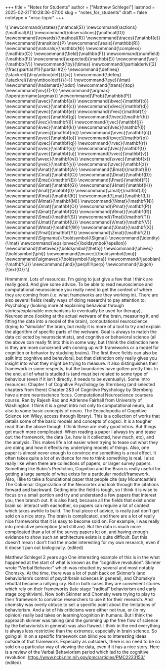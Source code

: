 +++
title = "Notes for Students"
author = ["Matthew Schlegel"]
lastmod = 2025-02-21T10:28:36-07:00
slug = "notes_for_students"
draft = false
notetype = "misc-topic"
+++

\\( \newcommand{\states}{\mathcal{S}}
\newcommand{\actions}{\mathcal{A}}
\newcommand{\observations}{\mathcal{O}}
\newcommand{\rewards}{\mathcal{R}}
\newcommand{\traces}{\mathbf{e}}
\newcommand{\transition}{P}
\newcommand{\reals}{\mathbb{R}}
\newcommand{\naturals}{\mathbb{N}}
\newcommand{\complexs}{\mathbb{C}}
\newcommand{\field}{\mathbb{F}}
\newcommand{\numfield}{\mathbb{F}}
\newcommand{\expected}{\mathbb{E}}
\newcommand{\var}{\mathbb{V}}
\newcommand{\by}{\times}
\newcommand{\partialderiv}[2]{\frac{\partial #1}{\partial #2}}
\newcommand{\defineq}{\stackrel{{\tiny\mbox{def}}}{=}}
\newcommand{\defeq}{\stackrel{{\tiny\mbox{def}}}{=}}
\newcommand{\eye}{\Imat}
\newcommand{\hadamard}{\odot}
\newcommand{\trans}{\top}
\newcommand{\inv}{{-1}}
\newcommand{\argmax}{\operatorname{argmax}}
\newcommand{\Prob}{\mathbb{P}}
\newcommand{\avec}{\mathbf{a}}
\newcommand{\bvec}{\mathbf{b}}
\newcommand{\cvec}{\mathbf{c}}
\newcommand{\dvec}{\mathbf{d}}
\newcommand{\evec}{\mathbf{e}}
\newcommand{\fvec}{\mathbf{f}}
\newcommand{\gvec}{\mathbf{g}}
\newcommand{\hvec}{\mathbf{h}}
\newcommand{\ivec}{\mathbf{i}}
\newcommand{\jvec}{\mathbf{j}}
\newcommand{\kvec}{\mathbf{k}}
\newcommand{\lvec}{\mathbf{l}}
\newcommand{\mvec}{\mathbf{m}}
\newcommand{\nvec}{\mathbf{n}}
\newcommand{\ovec}{\mathbf{o}}
\newcommand{\pvec}{\mathbf{p}}
\newcommand{\qvec}{\mathbf{q}}
\newcommand{\rvec}{\mathbf{r}}
\newcommand{\svec}{\mathbf{s}}
\newcommand{\tvec}{\mathbf{t}}
\newcommand{\uvec}{\mathbf{u}}
\newcommand{\vvec}{\mathbf{v}}
\newcommand{\wvec}{\mathbf{w}}
\newcommand{\xvec}{\mathbf{x}}
\newcommand{\yvec}{\mathbf{y}}
\newcommand{\zvec}{\mathbf{z}}
\newcommand{\Amat}{\mathbf{A}}
\newcommand{\Bmat}{\mathbf{B}}
\newcommand{\Cmat}{\mathbf{C}}
\newcommand{\Dmat}{\mathbf{D}}
\newcommand{\Emat}{\mathbf{E}}
\newcommand{\Fmat}{\mathbf{F}}
\newcommand{\Gmat}{\mathbf{G}}
\newcommand{\Hmat}{\mathbf{H}}
\newcommand{\Imat}{\mathbf{I}}
\newcommand{\Jmat}{\mathbf{J}}
\newcommand{\Kmat}{\mathbf{K}}
\newcommand{\Lmat}{\mathbf{L}}
\newcommand{\Mmat}{\mathbf{M}}
\newcommand{\Nmat}{\mathbf{N}}
\newcommand{\Omat}{\mathbf{O}}
\newcommand{\Pmat}{\mathbf{P}}
\newcommand{\Qmat}{\mathbf{Q}}
\newcommand{\Rmat}{\mathbf{R}}
\newcommand{\Smat}{\mathbf{S}}
\newcommand{\Tmat}{\mathbf{T}}
\newcommand{\Umat}{\mathbf{U}}
\newcommand{\Vmat}{\mathbf{V}}
\newcommand{\Wmat}{\mathbf{W}}
\newcommand{\Xmat}{\mathbf{X}}
\newcommand{\Ymat}{\mathbf{Y}}
\newcommand{\Zmat}{\mathbf{Z}}
\newcommand{\Sigmamat}{\boldsymbol{\Sigma}}
\newcommand{\identity}{\Imat}
\newcommand{\epsilonvec}{\boldsymbol{\epsilon}}
\newcommand{\thetavec}{\boldsymbol{\theta}}
\newcommand{\phivec}{\boldsymbol{\phi}}
\newcommand{\muvec}{\boldsymbol{\mu}}
\newcommand{\sigmavec}{\boldsymbol{\sigma}}
\newcommand{\jacobian}{\mathbf{J}}
\newcommand{\ind}{\perp\!\!\!\!\perp}
\newcommand{\bigoh}{\text{O}}
\\)

Hmmmmm. Lots of resources. I’m going to just give a few that I think are really good. And give some advice. To be able to read neuroscience and computational neuroscience you really need to get the context of where they are coming from (i.e. what frameworks are they working in). There are also several fields (really ways of doing research) to pay attention to:
Psychology (looking more at explaining behaviour through stories/explainable mechanisms to eventually be used for therapy),
Neuroscience (looking at the actual wetware of the brain, measuring it, and fitting the data into a model of the brain),
computational neuroscience (trying to “simulate” the brain, but really it is more of a tool to try and explain the algorithm of specific parts of the wetware. Goal is always to match the data collected by neuroscientists),
and cognitive or behavioral science (all the above can really fit into this in some way, but I think the distinction here is they are more concerned with coming up with frameworks or a model for cognition or behavior by studying brains).
The first three fields can also be split into cognitive and behavioral, but that distinction only really gives you insight into what they might be trying to measure. It also distinguishes their framework in some respects, but the boundaries have gotten pretty thin. In the end, all of what is studied is (and must be) related to some type of behaviour (even if it isn’t directly, it needs to be eventually).
Some intro resources:
Chapter 1 of Cognitive Psychology by Sternberg (and selected chapters from there)
Chapter 2&amp;3 of Cognitive Psychology by Sternberg have a more neuroscience focus.
Computational Neuroscience coursera course. Ran by Rajesh Rao and Adrienne Fairhall from University of Washington. I think it is a great intro not only to computational neuro, but also to some basic concepts of neuro.
The Encyclopedia of Cognitive Science (on Wiley, access through library). This is a collection of works that details some of the basic models and concepts of cogsci. It is a tougher read than the above though.
I think these are really good intros. But things get much more complicated.  When reading a paper I always try and tease out: the framework, the data (i.e. how is it collected, how much, etc), and the analysis. This makes life a lot easier when trying to tease out what they are doing and how it effects my underlying models of things. Also, one paper is almost never enough to convince me something is a real effect. It often takes quite a lot of evidence for me to think something is real.
 I also really like when there are collections of papers, or larger survey papers. Something like Bubic’s Prediction, Cognition and the Brain is really useful for getting a large sample of what exists for a particular model/framework. Also, I like to take a foundational paper that people cite (say Mountcastle’s The Columnar Organization of the Neocortex and look through the citations forward and backward. Getting into the field is tough, so I think it is wise to focus on a small portion and try and understand a few papers that interest you, then branch out. It is also hard, because all the fields that exist under brain sci interact with eachother, so papers can require a lot of context which takes awhile to build.
The final piece of advice, is really just don’t get sold on a nice story. The brain is complicated, and there are a lot of really nice frameworks that it is easy to become sold on. For example, I was really into predictive perception (and still am). But the data is much more complicated than a lot of the survey papers let on, and having enough evidence to show such an architecture exists is quite difficult. But this doesn’t mean I don’t find the model interesting for my own research, even if it doesn’t pan out biologically. (edited)

Matthew Schlegel
  2 years ago
One interesting example of this is in the what happened at the start of what is known as the “cognitive revolution”. Skinner wrote “Verbal Behavior” which was rebutted by several and most notably Chomsky.
At the time, there was a lot of push back on Skinner’s (and behaviorism’s control of psych/brain sciences in general), and Chomsky’s rebuttal became a rallying cry. But in both cases they are convenient stories which rely on their frameworks (late stage “radical” behaviorism and early stage cognitivism).
Now both Skinner and Chomsky were trying to play to their framework to convince researchers to use it for their research. And chomsky was overly obtuse to sell a specific point about the limitations of behaviorism.  And a lot of his criticisms were either not true, or (in my opinion) really bad takes on learning/cognition in humans. But I think the approach skinner was taking (and the gumming up the free flow of science by the behaviorists in general) was also flawed.
I think in the end everything is always less restrictive than the extremes, especially in brain science. So going all in on a specific framework can blind you to interesting ideas outside of that framework. Especially as outsiders, there is no need to be so sold on a particular way of viewing the data, even if it has a nice story. Here is a review of the Verbal Behaviorism period which led to the cognitive revolution: <https://www.ncbi.nlm.nih.gov/pmc/articles/PMC2223153/> (edited)
